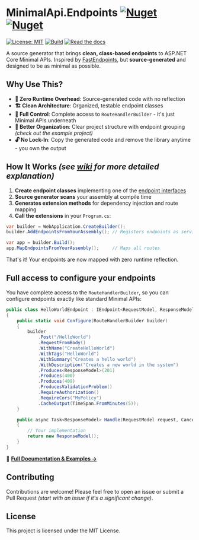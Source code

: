 ﻿# MinimalApi.Endpoints [![Nuget](https://img.shields.io/nuget/v/IeuanWalker.MinimalApi.Endpoints)](https://www.nuget.org/packages/IeuanWalker.MinimalApi.Endpoints) [![Nuget](https://img.shields.io/nuget/dt/IeuanWalker.MinimalApi.Endpoints)](https://www.nuget.org/packages/IeuanWalker.MinimalApi.Endpoints) 

[![License: MIT](https://img.shields.io/badge/License-MIT-green.svg)](https://opensource.org/licenses/MIT)
[![Build](https://github.com/IeuanWalker/Hangfire.RecurringJob/actions/workflows/build.yml/badge.svg)](https://github.com/IeuanWalker/Hangfire.RecurringJob/actions/workflows/build.yml)
[![Read the docs](https://img.shields.io/badge/wiki-read%20the%20docs-blue)](https://github.com/IeuanWalker/MinimalApi.Endpoints/wiki)

A source generator that brings **clean, class-based endpoints** to ASP.NET Core Minimal APIs. Inspired by [FastEndpoints](https://github.com/FastEndpoints/FastEndpoints), but **source-generated** and designed to be as minimal as possible.

## Why Use This?
- **🚀 Zero Runtime Overhead**: Source-generated code with no reflection
- **🏗️ Clean Architecture**: Organized, testable endpoint classes  
- **🔧 Full Control**: Complete access to `RouteHandlerBuilder` - it's just Minimal APIs underneath
- **📁 Better Organization**: Clear project structure with endpoint grouping _(check out the example project)_
- **🔓 No Lock-In**: Copy the generated code and remove the library anytime - you own the output

## How It Works _(see [wiki](https://github.com/IeuanWalker/MinimalApi.Endpoints/wiki/How-does-it-work%3F) for more detailed explanation)_
1. **Create endpoint classes** implementing one of the [endpoint interfaces](https://github.com/IeuanWalker/MinimalApi.Endpoints/wiki/Endpoints)
2. **Source generator scans** your assembly at compile time
3. **Generates extension methods** for dependency injection and route mapping
4. **Call the extensions** in your `Program.cs`:

```csharp
var builder = WebApplication.CreateBuilder();
builder.AddEndpointsFromYourAssembly(); // Registers endpoints as services

var app = builder.Build();
app.MapEndpointsFromYourAssembly();     // Maps all routes
```

That's it! Your endpoints are now mapped with zero runtime reflection.

## Full access to configure your endpoints
You have complete access to the `RouteHandlerBuilder`, so you can configure endpoints exactly like standard Minimal APIs:

```csharp
public class HelloWorldEndpoint : IEndpoint<RequestModel, ResponseModel>
{
    public static void Configure(RouteHandlerBuilder builder)
    {
		builder
            .Post("/HelloWorld")
            .RequestFromBody()
            .WithName("CreateHelloWorld")
            .WithTags("HelloWorld")
            .WithSummary("Creates a hello world")
            .WithDescription("Creates a new world in the system")
            .Produces<ResponseModel>(201)
            .Produces(400)
            .Produces(409)
            .ProducesValidationProblem()
            .RequireAuthorization()
            .RequireCors("MyPolicy")
            .CacheOutput(TimeSpan.FromMinutes(5));
    }

    public async Task<ResponseModel> Handle(RequestModel request, CancellationToken ct)
    {
        // Your implementation
        return new ResponseModel();
    }
}
```



📖 **[Full Documentation & Examples →](https://github.com/IeuanWalker/MinimalApi.Endpoints/wiki)**


## Contributing
Contributions are welcome! Please feel free to open an issue or submit a Pull Request _(start with an issue if it's a significant change)_.

## License
This project is licensed under the MIT License.
